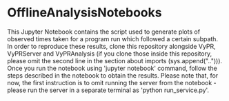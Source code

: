# OfflineAnalysisNotebooks

This Jupyter Notebook contains the script used to generate plots of observed times taken for a program run which followed a certain subpath.
In order to reproduce these results, clone this repository alongside VyPR, VyPRServer and VyPRAnalysis (if you clone those inside this repository, please omit the second line in the section about imports (sys.append(".."))).
Once you run the notebook using 'jupyter notebook' command, follow the steps described in the notebook to obtain the results. Please note that, for now, the first instruction is to omit running the server from the notebook - please run the server in a separate terminal as 'python run_service.py'.
   

